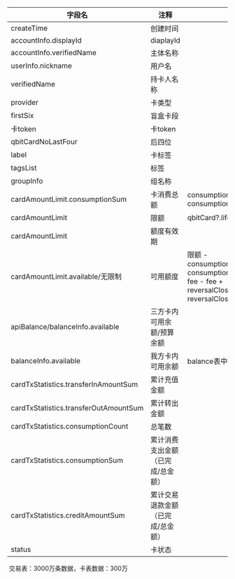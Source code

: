 | 字段名                                | 注释                              | 计算                                                         |
| ------------------------------------- | --------------------------------- | ------------------------------------------------------------ |
| createTime                            | 创建时间                          |                                                              |
| accountInfo.displayId                 | diaplayId                         |                                                              |
| accountInfo.verifiedName              | 主体名称                          |                                                              |
| userInfo.nickname                     | 用户名                            |                                                              |
| verifiedName                          | 持卡人名称                        |                                                              |
| provider                              | 卡类型                            |                                                              |
| firstSix                              | 盲盒卡段                          |                                                              |
| 卡token                               | 卡token                           |                                                              |
| qbitCardNoLastFour                    | 后四位                            |                                                              |
| label                                 | 卡标签                            |                                                              |
| tagsList                              | 标签                              |                                                              |
| groupInfo                             | 组名称                            |                                                              |
| cardAmountLimit.consumptionSum        | 卡消费总额                        | consumptionClosedSum + consumptionPendingSum                 |
| cardAmountLimit                       | 限额                              | qbitCard?.lifeTimeAmountLimit                                |
| cardAmountLimit                       | 额度有效期                        |                                                              |
| cardAmountLimit.available/无限制      | 可用额度                          | 限额 - consumptionClosedSum - consumptionPendingSum - fee - fee + reversalClosedSum + reversalClosedFeeSum |
| apiBalance/balanceInfo.available      | 三方卡内可用余额/预算余额         |                                                              |
| balanceInfo.available                 | 我方卡内可用余额                  | balance表中的balance                                         |
| cardTxStatistics.transferInAmountSum  | 累计充值金额                      |                                                              |
| cardTxStatistics.transferOutAmountSum | 累计转出金额                      |                                                              |
| cardTxStatistics.consumptionCount     | 总笔数                            |                                                              |
| cardTxStatistics.consumptionSum       | 累计消费支出金额（已完成/总金额） |                                                              |
| cardTxStatistics.creditAmountSum      | 累计交易退款金额（已完成/总金额） |                                                              |
| status                                | 卡状态                            |                                                              |

​                                        交易表：3000万条数据，卡表数据：300万